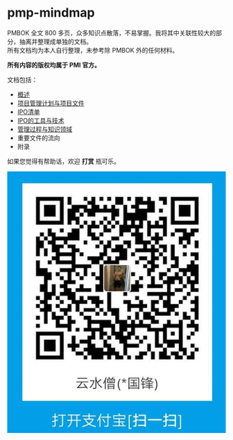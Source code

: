 # pmp-mindmap

PMBOK 全文 800 多页，众多知识点散落，不易掌握。我将其中关联性较大的部分，抽离并整理成单独的文档。  
所有文档均为本人自行整理，未参考除 PMBOK 外的任何材料。

**所有内容的版权均属于 PMI 官方。**

文档包括：
- [概述](./Overview.md)
- [项目管理计划与项目文件](./PM-Plan-And-File.md)
- [IPO清单](./IPO-List.md)
- [IPO的工具与技术](./Tool-And-Tech.md)
- [管理过程与知识领域](./Progress-And-Knowledge.md)
- 重要文件的流向
- 附录

如果您觉得有帮助话，欢迎 **打赏** 瓶可乐。

![Alipay](./images/alipay.jpg)
